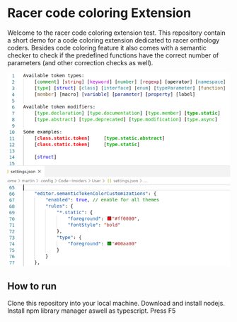 # Racer code coloring Extension
Welcome to the racer code coloring extension test.
This repository contain a short demo for a code coloring extension
dedicated to racer onthology coders. 
Besides code coloring feature it also comes with a semantic checker to
check if the predefined functions have the correct number of parameters (and other correction
checks as well).

![Screenshot](demo.png)

## How to run

Clone this repository into your local machine.
Download and install nodejs.
Install npm library manager aswell as typescript.
Press F5


